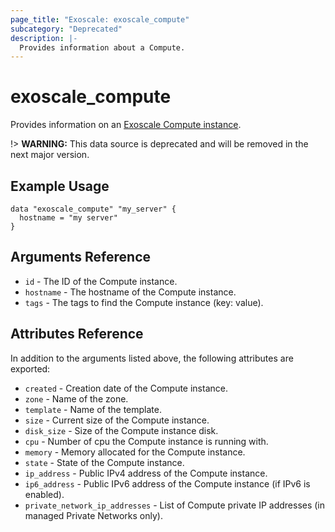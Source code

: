 ```yaml
---
page_title: "Exoscale: exoscale_compute"
subcategory: "Deprecated"
description: |-
  Provides information about a Compute.
---
```


# exoscale\_compute

Provides information on an [Exoscale Compute instance][compute-doc].

!> **WARNING:** This data source is deprecated and will be removed in the next major version.


## Example Usage

```hcl
data "exoscale_compute" "my_server" {
  hostname = "my server"
}
```

## Arguments Reference

* `id` - The ID of the Compute instance.
* `hostname` - The hostname of the Compute instance.
* `tags` - The tags to find the Compute instance (key: value).


## Attributes Reference

In addition to the arguments listed above, the following attributes are exported:

* `created` - Creation date of the Compute instance.
* `zone` - Name of the zone.
* `template` - Name of the template.
* `size` - Current size of the Compute instance.
* `disk_size` - Size of the Compute instance disk.
* `cpu` - Number of cpu the Compute instance is running with.
* `memory` - Memory allocated for the Compute instance.
* `state` - State of the Compute instance.
* `ip_address` - Public IPv4 address of the Compute instance.
* `ip6_address` - Public IPv6 address of the Compute instance (if IPv6 is enabled).
* `private_network_ip_addresses` - List of Compute private IP addresses (in managed Private Networks only).


[compute-doc]: https://www.exoscale.com/compute/
